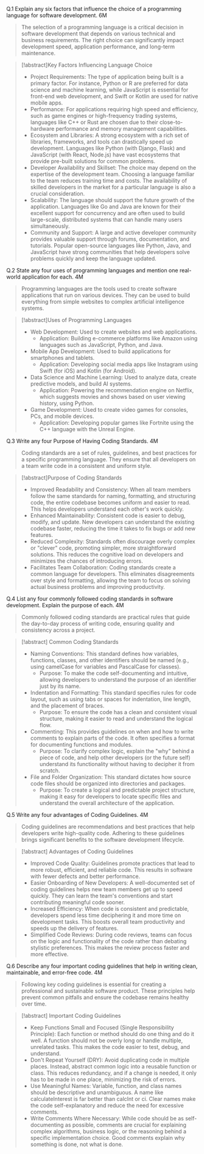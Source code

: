 Q.1 Explain any six factors that influence the choice of a programming language for software development. 6M
> The selection of a programming language is a critical decision in software development that depends on various technical and business requirements. The right choice can significantly impact development speed, application performance, and long-term maintenance.



> [!abstract]Key Factors Influencing Language Choice
>  * Project Requirements: The type of application being built is a primary factor. For instance, Python or R are preferred for data science and machine learning, while JavaScript is essential for front-end web development, and Swift or Kotlin are used for native mobile apps.
>  * Performance: For applications requiring high speed and efficiency, such as game engines or high-frequency trading systems, languages like C++ or Rust are chosen due to their close-to-hardware performance and memory management capabilities.
>  * Ecosystem and Libraries: A strong ecosystem with a rich set of libraries, frameworks, and tools can drastically speed up development. Languages like Python (with Django, Flask) and JavaScript (with React, Node.js) have vast ecosystems that provide pre-built solutions for common problems.
>  * Developer Availability and Skillset: The choice may depend on the expertise of the development team. Choosing a language familiar to the team reduces training time and costs. The availability of skilled developers in the market for a particular language is also a crucial consideration.
>  * Scalability: The language should support the future growth of the application. Languages like Go and Java are known for their excellent support for concurrency and are often used to build large-scale, distributed systems that can handle many users simultaneously.
>  * Community and Support: A large and active developer community provides valuable support through forums, documentation, and tutorials. Popular open-source languages like Python, Java, and JavaScript have strong communities that help developers solve problems quickly and keep the language updated.
> 
Q.2 State any four uses of programming languages and mention one real-world application for each. 4M
> Programming languages are the tools used to create software applications that run on various devices. They can be used to build everything from simple websites to complex artificial intelligence systems.



> [!abstract]Uses of Programming Languages
>  * Web Development: Used to create websites and web applications.
>    * Application: Building e-commerce platforms like Amazon using languages such as JavaScript, Python, and Java.
>  * Mobile App Development: Used to build applications for smartphones and tablets.
>    * Application: Developing social media apps like Instagram using Swift (for iOS) and Kotlin (for Android).
>  * Data Science and Machine Learning: Used to analyze data, create predictive models, and build AI systems.
>    * Application: Powering the recommendation engine on Netflix, which suggests movies and shows based on user viewing history, using Python.
>  * Game Development: Used to create video games for consoles, PCs, and mobile devices.
>    * Application: Developing popular games like Fortnite using the C++ language with the Unreal Engine.
> 
Q.3 Write any four Purpose of Having Coding Standards. 4M
> Coding standards are a set of rules, guidelines, and best practices for a specific programming language. They ensure that all developers on a team write code in a consistent and uniform style.



> [!abstract]Purpose of Coding Standards
>  * Improved Readability and Consistency: When all team members follow the same standards for naming, formatting, and structuring code, the entire codebase becomes uniform and easier to read. This helps developers understand each other's work quickly.
>  * Enhanced Maintainability: Consistent code is easier to debug, modify, and update. New developers can understand the existing codebase faster, reducing the time it takes to fix bugs or add new features.
>  * Reduced Complexity: Standards often discourage overly complex or "clever" code, promoting simpler, more straightforward solutions. This reduces the cognitive load on developers and minimizes the chances of introducing errors.
>  * Facilitates Team Collaboration: Coding standards create a common language for developers. This eliminates disagreements over style and formatting, allowing the team to focus on solving actual business problems and improving productivity.
> 
Q.4 List any four commonly followed coding standards in software development. Explain the purpose of each. 4M
> Commonly followed coding standards are practical rules that guide the day-to-day process of writing code, ensuring quality and consistency across a project.
> 
>
>
>
>
>
>
>



> [!abstract] Common Coding Standards
>  * Naming Conventions: This standard defines how variables, functions, classes, and other identifiers should be named (e.g., using camelCase for variables and PascalCase for classes).
>    * Purpose: To make the code self-documenting and intuitive, allowing developers to understand the purpose of an identifier just by its name.
>  * Indentation and Formatting: This standard specifies rules for code layout, such as using tabs or spaces for indentation, line length, and the placement of braces.
>    * Purpose: To ensure the code has a clean and consistent visual structure, making it easier to read and understand the logical flow.
>  * Commenting: This provides guidelines on when and how to write comments to explain parts of the code. It often specifies a format for documenting functions and modules.
>    * Purpose: To clarify complex logic, explain the "why" behind a piece of code, and help other developers (or the future self) understand its functionality without having to decipher it from scratch.
>  * File and Folder Organization: This standard dictates how source code files should be organized into directories and packages.
>    * Purpose: To create a logical and predictable project structure, making it easy for developers to locate specific files and understand the overall architecture of the application.
> 
Q.5 Write any four advantages of Coding Guidelines. 4M
> Coding guidelines are recommendations and best practices that help developers write high-quality code. Adhering to these guidelines brings significant benefits to the software development lifecycle.


> [!abstract] Advantages of Coding Guidelines
>  * Improved Code Quality: Guidelines promote practices that lead to more robust, efficient, and reliable code. This results in software with fewer defects and better performance.
>  * Easier Onboarding of New Developers: A well-documented set of coding guidelines helps new team members get up to speed quickly. They can learn the team's conventions and start contributing meaningful code sooner.
>  * Increased Efficiency: When code is consistent and predictable, developers spend less time deciphering it and more time on development tasks. This boosts overall team productivity and speeds up the delivery of features.
>  * Simplified Code Reviews: During code reviews, teams can focus on the logic and functionality of the code rather than debating stylistic preferences. This makes the review process faster and more effective.
> 
Q.6 Describe any four important coding guidelines that help in writing clean, maintainable, and error-free code. 4M
> Following key coding guidelines is essential for creating a professional and sustainable software product. These principles help prevent common pitfalls and ensure the codebase remains healthy over time.



> [!abstract] Important Coding Guidelines
>  * Keep Functions Small and Focused (Single Responsibility Principle): Each function or method should do one thing and do it well. A function should not be overly long or handle multiple, unrelated tasks. This makes the code easier to test, debug, and understand.
>  * Don't Repeat Yourself (DRY): Avoid duplicating code in multiple places. Instead, abstract common logic into a reusable function or class. This reduces redundancy, and if a change is needed, it only has to be made in one place, minimizing the risk of errors.
>  * Use Meaningful Names: Variable, function, and class names should be descriptive and unambiguous. A name like calculateInterest is far better than calcInt or ci. Clear names make the code self-explanatory and reduce the need for excessive comments.
>  * Write Comments Where Necessary: While code should be as self-documenting as possible, comments are crucial for explaining complex algorithms, business logic, or the reasoning behind a specific implementation choice. Good comments explain why something is done, not what is done.
>
> 